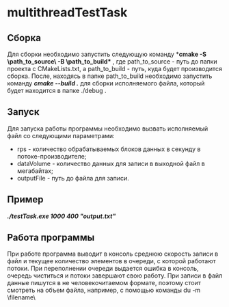 # multithreadTestTask
## Сборка
Для сборки необходимо запустить следующую команду ***cmake -S \path_to_source\ -B \path_to_build\*** , где path_to_source - путь до папки проекта с CMakeLists.txt, а path_to_build - путь, куда будет производится сборка.
После, находясь в папке path_to_build необходимо запустить команду ***cmake --build .*** для сборки исполняемого файла, который будет находится в папке ./debug .
## Запуск
Для запуска работы программы необходимо вызвать исполняемый файл со следующими параметрами:
- rps - количество обрабатываемых блоков данных в секунду в потоке-производителе;
- dataVolume - количество данных для записи в выходной файл в мегабайтах;
- outputFile - путь до файла для записи.
## Пример
***./testTask.exe 1000 400 "output.txt"***
## Работа программы
При работе программа выводит в консоль среднюю скорость записи в файл и текущее количество элементов в очереди, с которой работают потоки.
При переполнении очереди выдается ошибка в консоль, очередь чиститься и потоки завершают свою работу.
При записи в файл данные пишутся в не человекочитаемом формате, поэтому стоит смотреть на объем файла, например, с помощью команды du -m \filename\
